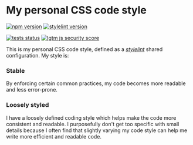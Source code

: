 # My personal CSS code style

[![npm version](https://img.shields.io/npm/v/@atjn/stylelint-config?style=flat-square)](https://www.npmjs.com/package/@atjn/stylelint-config)
[![stylelint version](https://img.shields.io/npm/dependency-version/@atjn/stylelint-config/peer/stylelint?style=flat-square&label=stylelint)](https://www.npmjs.com/package/@atjn/stylelint-config?activeTab=dependencies)

[![tests status](https://img.shields.io/github/workflow/status/atjn/stylelint-config/Code%20quality?style=flat-square&label=tests)](https://github.com/atjn/stylelint-config/actions/workflows/code-quality.yml)
[![lgtm js security score](https://img.shields.io/lgtm/grade/javascript/g/atjn/stylelint-config.svg?style=flat-square&logo=lgtm&label=security%20score)](https://lgtm.com/projects/g/atjn/stylelint-config/context:javascript)

This is my personal CSS code style, defined as a _[stylelint](https://stylelint.io/)_ shared configuration. My style is:

### Stable
By enforcing certain common practices, my code becomes more readable and less error-prone.
### Loosely styled
I have a loosely defined coding style which helps make the code more consistent and readable. I purposefully don't get too specific with small details because I often find that slightly varying my code style can help me write more efficient and readable code.
